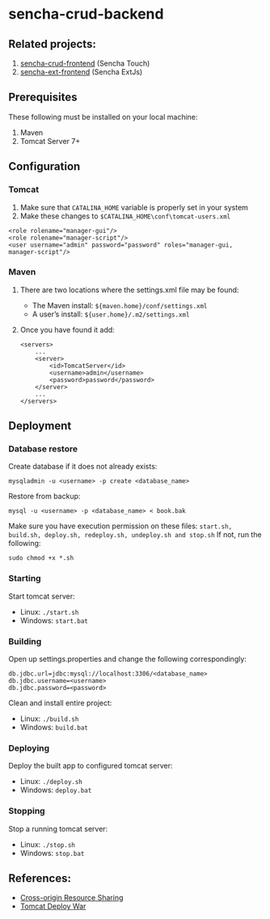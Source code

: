 # sencha-crud-backend

## Related projects:

1. [sencha-crud-frontend](https://github.com/nhathadt11/sencha-crud-frontend) (Sencha Touch)
2. [sencha-ext-frontend](https://github.com/nhathadt11/sencha-ext-frontend) (Sencha ExtJs)

## Prerequisites

These following must be installed on your local machine:
1. Maven
2. Tomcat Server 7+

## Configuration

### Tomcat

1. Make sure that ```CATALINA_HOME``` variable is properly set in your system
2. Make these changes to ```$CATALINA_HOME\conf\tomcat-users.xml```
```
<role rolename="manager-gui"/>
<role rolename="manager-script"/>
<user username="admin" password="password" roles="manager-gui, manager-script"/>
```
### Maven

1. There are two locations where the settings.xml file may be found:
   - The Maven install: ```${maven.home}/conf/settings.xml```
   - A user’s install: ```${user.home}/.m2/settings.xml```

2. Once you have found it add:
   ```
   <servers>
       ...
       <server>
           <id>TomcatServer</id>
           <username>admin</username>
           <password>password</password>
       </server>
       ...
   </servers>
   ``` 
## Deployment

### Database restore

Create database if it does not already exists:

```
mysqladmin -u <username> -p create <database_name>
```

Restore from backup:

```
mysql -u <username> -p <database_name> < book.bak
```

Make sure you have execution permission on these files:
```start.sh, build.sh, deploy.sh, redeploy.sh, undeploy.sh and stop.sh```
If not, run the following:
```
sudo chmod +x *.sh
```

### Starting

Start tomcat server:
  - Linux: ```./start.sh```
  - Windows: ```start.bat```

### Building

Open up settings.properties and change the following correspondingly:

```
db.jdbc.url=jdbc:mysql://localhost:3306/<database_name>
db.jdbc.username=<username>
db.jdbc.password=<password>
```

Clean and install entire project:
  - Linux: ```./build.sh```
  - Windows: ```build.bat```

### Deploying

Deploy the built app to configured tomcat server:
  - Linux: ```./deploy.sh```
  - Windows: ```deploy.bat```

### Stopping

Stop a running tomcat server:
  - Linux: ```./stop.sh```
  - Windows: ```stop.bat```
  
## References:

  - [Cross-origin Resource Sharing](https://en.wikipedia.org/wiki/Cross-origin_resource_sharing)
  - [Tomcat Deploy War](http://www.baeldung.com/tomcat-deploy-war)
